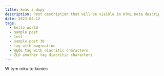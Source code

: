 ```yaml
---
title: kwas z dupy
description: Post description that will be visible in HTML meta description.
date: 2023-04-12
tags:
  - hello world
  - sample post
  - test
  - sample post 30
  - tag with pagination
  - ĄĘÓŁ tag with diacritic characters
  - ŻŁÓ another tag diacritic characters
---
```


W tym roku to koniec